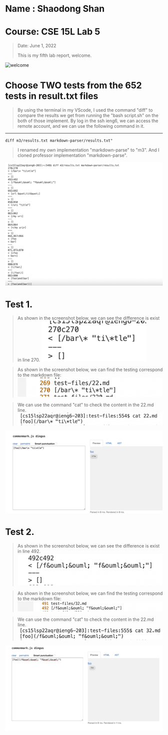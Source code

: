# Name : Shaodong Shan
# Course: CSE 15L Lab 5
>Date: June 1, 2022
>
>This is my fifth lab report, welcome.
>
![welcome](https://user-images.githubusercontent.com/103075501/162642398-9902f982-4aa5-4e33-816d-d0eba4ceace9.jpeg)
>
# Choose TWO tests from the 652 tests in result.txt files
> By using the terminal in my VScode, I used the command "diff" to compare the results we get from running the "bash script.sh" on the both of those implement.
> By log in the ssh ieng6, we can access the remote account, and we can use the following command in it.

___
```
diff m3/results.txt markdown-parser/results.txt"
```

> I renamed my own implementation "markdown-parse" to "m3".
> And I cloned professor implementation "markdown-parse".

![result](resulttxt.png)


# Test 1.

> As shown in the screenshot below, we can see the difference is exist in line 270.
![test1](test1.png)

> As shown in the screenshot below, we can find the testing correspond to the markdown file: 
![code1](test1code.png)

> We can use the command "cat" to check the content in the 22.md line.
![cat1](cat1.png)

![output1](test1output.png)

# Test 2.

> As shown in the screenshot below, we can see the difference is exist in line 492.
![test2](test2.png)

> As shown in the screenshot below, we can find the testing correspond to the markdown file: 
![code2](test2code.png)

> We can use the command "cat" to check the content in the 22.md line.
![cat2](cat2.png)

![output2](test2output.png)


